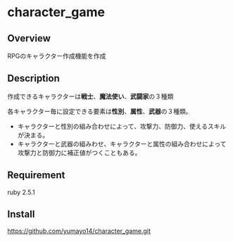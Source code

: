 # character_game

## Overview
RPGのキャラクター作成機能を作成

## Description
作成できるキャラクターは**戦士**、**魔法使い**、**武闘家**の３種類

各キャラクター毎に設定できる要素は**性別**、**属性**、**武器**の３種類。
  - キャラクターと性別の組み合わせによって、攻撃力、防御力、使えるスキルが決まる。
  - キャラクターと武器の組みわせ、キャラクターと属性の組み合わせによって攻撃力と防御力に補正値がつくこともある。

## Requirement
  ruby 2.5.1

## Install
 https://github.com/yumayo14/character_game.git

